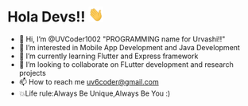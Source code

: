 # Hola Devs!! <img src="https://raw.githubusercontent.com/UVCoder1002/UVCoder1002/main/wave.gif" width="30px" height = "30px">

- 👋 Hi, I’m @UVCoder1002 "PROGRAMMING name for Urvashi!!"
- 👀 I’m interested in Mobile App Development and Java Development
- 🌱 I’m currently learning Flutter and Express framework 
- 💞️ I’m looking to collaborate on FLutter development and research projects
- 📫 How to reach me uv6coder@gmail.com
- :collision:Life rule:Always Be Unique,Always Be You :) 

<!---
UVCoder1002/UVCoder1002 is a ✨ special ✨ repository because its `README.md` (this file) appears on your GitHub profile.
You can click the Preview link to take a look at your changes.
--->
